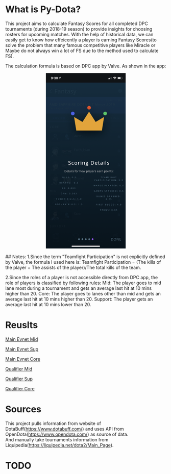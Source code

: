 # What is Py-Dota?
This project aims to calculate Fantasy Scores for all completed DPC tournaments (during 2018-19 season) to provide insights for choosing rosters for upcoming matches.  With the help of historical data, we can easily get to know how effeicently a player is earning Fantasy Scores(to solve the problem that many famous competitive players like Miracle or Maybe do not always win a lot of FS due to the method used to calculate FS).

The calculation formula is based on DPC app by Valve.
As shown in the app:
<p align="center">
  <img src="https://github.com/zhouy1017/Py-Dota/blob/master/DPC_Screenshot.png"  width="250" height="550">
</p>
## Notes:
1.Since the term "Teamfight Participation" is not explicitly defined by Valve, the formula I used here is:
Teamfight Participation = (The kills of the player + The assists of the player)/The total kills of the team.

2.Since the roles of a player is not accessible directly from DPC app, the role of players is classified by following rules:
 Mid: The player goes to mid lane most during a tournament and gets an average last hit at 10 mins higher than 20.
 Core: The player goes to lanes other than mid and gets an average last hit at 10 mins higher than 20.
 Support: The player gets an average last hit at 10 mins lower than 20.

#  Reuslts
[Main Evnet Mid](https://github.com/zhouy1017/Py-Dota/blob/master/mid_main.html)

[Main Evnet Sup](https://github.com/zhouy1017/Py-Dota/blob/master/sup_main.html)

[Main Evnet Core](https://github.com/zhouy1017/Py-Dota/blob/master/core_main.html)

[Qualifier Mid](https://github.com/zhouy1017/Py-Dota/blob/master/mid_qu.html)

[Qualifier Sup](https://github.com/zhouy1017/Py-Dota/blob/master/sup_qu.html)

[Qualifier Core](https://github.com/zhouy1017/Py-Dota/blob/master/core_qu.html)


# Sources
This project pulls information from website of DotaBuff(https://www.dotabuff.com/) 
and uses API from OpenDota(https://www.opendota.com/) as source of data.  
And manually take tournaments information from Liquipedia(https://liquipedia.net/dota2/Main_Page).

# TODO

